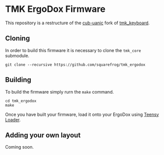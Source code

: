 # TMK ErgoDox Firmware

This repository is a restructure of the [cub-uanic](https://github.com/cub-uanic/tmk_keyboard) fork of [tmk_keyboard](https://github.com/tmk/tmk_keyboard).

## Cloning

In order to build this firmware it is necessary to clone the `tmk_core` submodule.

```
git clone --recursive https://github.com/squarefrog/tmk_ergodox
```

## Building

To build the firmware simply rurn the `make` command.

```
cd tmk_ergodox
make
```

Once you have built your firmware, load it onto your ErgoDox using [Teensy Loader](https://www.pjrc.com/teensy/loader.html).

## Adding your own layout

Coming soon.

